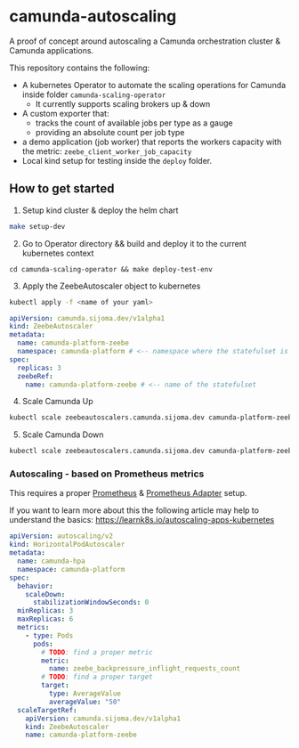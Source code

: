 # camunda-autoscaling

A proof of concept around autoscaling a Camunda orchestration cluster & Camunda applications. 

This repository contains the following:

- A kubernetes Operator to automate the scaling operations for Camunda inside folder `camunda-scaling-operator`
    - It currently supports scaling brokers up & down
- A custom exporter that:
    - tracks the count of available jobs per type as a gauge
    - providing an absolute count per job type
- a demo application (job worker) that reports the workers capacity with the metric: `zeebe_client_worker_job_capacity`
- Local kind setup for testing inside the `deploy` folder.


## How to get started

1. Setup kind cluster & deploy the helm chart
```bash
make setup-dev
```
2. Go to Operator directory && build and deploy it to the current kubernetes context
```
cd camunda-scaling-operator && make deploy-test-env
```
3. Apply the ZeebeAutoscaler object to kubernetes
```bash
kubectl apply -f <name of your yaml>
```
```yaml
apiVersion: camunda.sijoma.dev/v1alpha1
kind: ZeebeAutoscaler
metadata:
  name: camunda-platform-zeebe
  namespace: camunda-platform # <-- namespace where the statefulset is in
spec:
  replicas: 3
  zeebeRef:
    name: camunda-platform-zeebe # <-- name of the statefulset
```
4. Scale Camunda Up
```bash
kubectl scale zeebeautoscalers.camunda.sijoma.dev camunda-platform-zeebe --namespace camunda-platform  --replicas 4
```

5. Scale Camunda Down
```bash
kubectl scale zeebeautoscalers.camunda.sijoma.dev camunda-platform-zeebe --namespace camunda-platform  --replicas 3
```

### Autoscaling - based on Prometheus metrics

This requires a proper [Prometheus](https://prometheus.io) & [Prometheus Adapter](https://github.com/kubernetes-sigs/prometheus-adapter) setup. 

If you want to learn more about this the following article may help to understand the basics: https://learnk8s.io/autoscaling-apps-kubernetes

```yaml 
apiVersion: autoscaling/v2
kind: HorizontalPodAutoscaler
metadata:
  name: camunda-hpa
  namespace: camunda-platform
spec:
  behavior:
    scaleDown:
      stabilizationWindowSeconds: 0
  minReplicas: 3
  maxReplicas: 6
  metrics:
    - type: Pods
      pods:
        # TODO: find a proper metric
        metric:
          name: zeebe_backpressure_inflight_requests_count
        # TODO: find a proper target
        target:
          type: AverageValue
          averageValue: "50"
  scaleTargetRef:
    apiVersion: camunda.sijoma.dev/v1alpha1
    kind: ZeebeAutoscaler
    name: camunda-platform-zeebe

```

